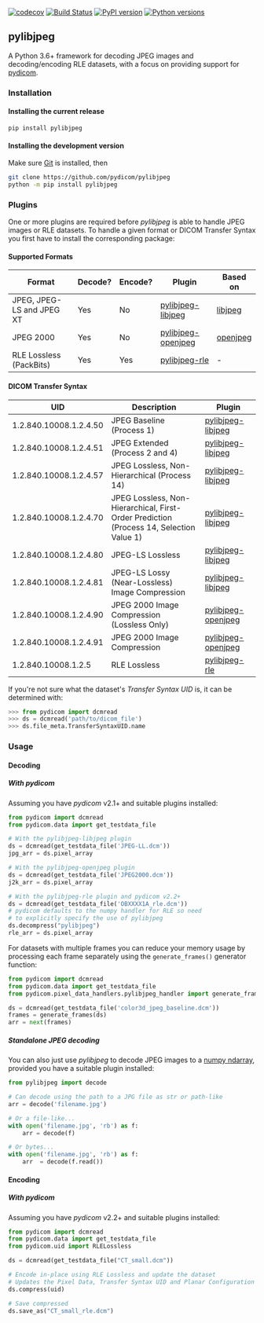 [![codecov](https://codecov.io/gh/pydicom/pylibjpeg/branch/master/graph/badge.svg)](https://codecov.io/gh/pydicom/pylibjpeg)
[![Build Status](https://github.com/pydicom/pylibjpeg/workflows/build/badge.svg)](https://github.com/pydicom/pylibjpeg/actions?query=workflow%3Abuild)
[![PyPI version](https://badge.fury.io/py/pylibjpeg.svg)](https://badge.fury.io/py/pylibjpeg)
[![Python versions](https://img.shields.io/pypi/pyversions/pylibjpeg.svg)](https://img.shields.io/pypi/pyversions/pylibjpeg.svg)

## pylibjpeg

A Python 3.6+ framework for decoding JPEG images and decoding/encoding RLE datasets, with a focus on providing support for [pydicom](https://github.com/pydicom/pydicom).


### Installation
#### Installing the current release

```
pip install pylibjpeg
```

#### Installing the development version

Make sure [Git](https://git-scm.com/) is installed, then
```bash
git clone https://github.com/pydicom/pylibjpeg
python -m pip install pylibjpeg
```

### Plugins

One or more plugins are required before *pylibjpeg* is able to handle JPEG images or RLE datasets. To handle a given format or DICOM Transfer Syntax
you first have to install the corresponding package:

#### Supported Formats
|Format                   |Decode?|Encode?|Plugin                 |Based on     |
|---                      |------ |---    |---                    |---          |
|JPEG, JPEG-LS and JPEG XT|Yes    |No     |[pylibjpeg-libjpeg][1] |[libjpeg][2] |
|JPEG 2000                |Yes    |No     |[pylibjpeg-openjpeg][3]|[openjpeg][4]|
|RLE Lossless (PackBits)  |Yes    |Yes    |[pylibjpeg-rle][5]     |-            |

#### DICOM Transfer Syntax

|UID                   | Description                                    | Plugin                |
|---                   |---                                             |----                   |
|1.2.840.10008.1.2.4.50|JPEG Baseline (Process 1)                       |[pylibjpeg-libjpeg][1] |
|1.2.840.10008.1.2.4.51|JPEG Extended (Process 2 and 4)                 |[pylibjpeg-libjpeg][1] |
|1.2.840.10008.1.2.4.57|JPEG Lossless, Non-Hierarchical (Process 14)    |[pylibjpeg-libjpeg][1] |
|1.2.840.10008.1.2.4.70|JPEG Lossless, Non-Hierarchical, First-Order Prediction</br>(Process 14, Selection Value 1) | [pylibjpeg-libjpeg][1]|
|1.2.840.10008.1.2.4.80|JPEG-LS Lossless                                |[pylibjpeg-libjpeg][1] |
|1.2.840.10008.1.2.4.81|JPEG-LS Lossy (Near-Lossless) Image Compression |[pylibjpeg-libjpeg][1] |
|1.2.840.10008.1.2.4.90|JPEG 2000 Image Compression (Lossless Only)     |[pylibjpeg-openjpeg][4]|
|1.2.840.10008.1.2.4.91|JPEG 2000 Image Compression                     |[pylibjpeg-openjpeg][4]|
|1.2.840.10008.1.2.5   |RLE Lossless                                    |[pylibjpeg-rle][5]     |

If you're not sure what the dataset's *Transfer Syntax UID* is, it can be
determined with:
```python
>>> from pydicom import dcmread
>>> ds = dcmread('path/to/dicom_file')
>>> ds.file_meta.TransferSyntaxUID.name
```

[1]: https://github.com/pydicom/pylibjpeg-libjpeg
[2]: https://github.com/thorfdbg/libjpeg
[3]: https://github.com/pydicom/pylibjpeg-openjpeg
[4]: https://github.com/uclouvain/openjpeg
[5]: https://github.com/pydicom/pylibjpeg-rle


### Usage
#### Decoding
##### With pydicom
Assuming you have *pydicom* v2.1+ and suitable plugins installed:

```python
from pydicom import dcmread
from pydicom.data import get_testdata_file

# With the pylibjpeg-libjpeg plugin
ds = dcmread(get_testdata_file('JPEG-LL.dcm'))
jpg_arr = ds.pixel_array

# With the pylibjpeg-openjpeg plugin
ds = dcmread(get_testdata_file('JPEG2000.dcm'))
j2k_arr = ds.pixel_array

# With the pylibjpeg-rle plugin and pydicom v2.2+
ds = dcmread(get_testdata_file('OBXXXX1A_rle.dcm'))
# pydicom defaults to the numpy handler for RLE so need
# to explicitly specify the use of pylibjpeg
ds.decompress("pylibjpeg")
rle_arr = ds.pixel_array
```

For datasets with multiple frames you can reduce your memory usage by
processing each frame separately using the ``generate_frames()`` generator
function:
```python
from pydicom import dcmread
from pydicom.data import get_testdata_file
from pydicom.pixel_data_handlers.pylibjpeg_handler import generate_frames

ds = dcmread(get_testdata_file('color3d_jpeg_baseline.dcm'))
frames = generate_frames(ds)
arr = next(frames)
```

##### Standalone JPEG decoding
You can also just use *pylibjpeg* to decode JPEG images to a [numpy ndarray](https://docs.scipy.org/doc/numpy/reference/generated/numpy.ndarray.html), provided you have a suitable plugin installed:
```python
from pylibjpeg import decode

# Can decode using the path to a JPG file as str or path-like
arr = decode('filename.jpg')

# Or a file-like...
with open('filename.jpg', 'rb') as f:
    arr = decode(f)

# Or bytes...
with open('filename.jpg', 'rb') as f:
    arr  = decode(f.read())
```

#### Encoding
##### With pydicom

Assuming you have *pydicom* v2.2+ and suitable plugins installed:

```python
from pydicom import dcmread
from pydicom.data import get_testdata_file
from pydicom.uid import RLELossless

ds = dcmread(get_testdata_file("CT_small.dcm"))

# Encode in-place using RLE Lossless and update the dataset
# Updates the Pixel Data, Transfer Syntax UID and Planar Configuration
ds.compress(uid)

# Save compressed
ds.save_as("CT_small_rle.dcm")
```
